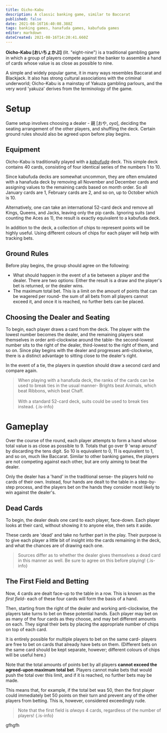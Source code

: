 ```yaml
---
title: Oicho-Kabu
description: A classic banking game, similar to Baccarat
published: false
date: 2021-08-16T16:40:08.388Z
tags: banking games, hanafuda games, kabufuda games
editor: markdown
dateCreated: 2021-08-16T14:20:41.660Z
---
```


**Oicho-Kabu [おいちょかぶ]** (lit. "eight-nine") is a traditional gambling game in which a group of players compete against the banker to assemble a hand of cards whose value is as close as possible to nine.

A simple and widely popular game, it in many ways resembles Baccarat and Blackjack. It also has strong cultural associations with the criminal underworld; Oicho-Kabu is a mainstay of Yakuza gambling parlours, and the very word 'yakuza' derives from the terminology of the game.

# Setup
Game setup involves choosing a dealer - 親 [おや, *oya*], deciding the seating arrangement of the other players, and shuffling the deck. Certain ground rules should also be agreed upon before play begins.

## Equipment
Oicho-Kabu is traditionally played with a [*kabufuda*](/en/kabufuda) deck. This simple deck contains 40 cards, consisting of four identical series of the numbers 1 to 10.

Since kabufuda decks are somewhat uncommon, they are often emulated with a hanafuda deck by removing all November and December cards and assigning values to the remaining cards based on month order. So all January cards are 1, February cards are 2, and so on, up to October which is 10.

Alternatively, one can take an international 52-card deck and remove all Kings, Queens, and Jacks, leaving only the pip cards. Ignoring suits (and counting the Aces as 1), the result is exactly equivalent to a kabufuda deck.

In addition to the deck, a collection of chips to represent points will be highly useful. Using different colours of chips for each player will help with tracking bets.

## Ground Rules
Before play begins, the group should agree on the following:

- What should happen in the event of a tie between a player and the dealer. There are two options: Either the result is a draw and the player's bet is returned, or the dealer wins.
- The maximum total bet. This is a limit on the amount of points that can be wagered per round- the sum of all bets from all players cannot exceed it, and once it is reached, no further bets can be placed.

## Choosing the Dealer and Seating
To begin, each player draws a card from the deck. The player with the lowest number becomes the dealer, and the remaining players seat themselves in order anti-clockwise around the table- the second-lowest number sits to the right of the dealer, third-lowest to the right of them, and so on. Since play begins with the dealer and progresses anti-clockwise, there is a distinct advantage to sitting close to the dealer's right.

In the event of a tie, the players in question should draw a second card and compare again.

> When playing with a hanafuda deck, the ranks of the cards can be used to break ties in the usual manner- Brights beat Animals, which beat Ribbons, which beat Chaff.<br><br>With a standard 52-card deck, suits could be used to break ties instead.
{.is-info}

# Gameplay
Over the course of the round, each player attempts to form a hand whose total value is as close as possible to 9. Totals that go over 9 'wrap around' by discarding the tens digit. So 10 is equivalent to 0, 11 is equivalent to 1, and so on, much like Baccarat. Similar to other banking games, the players are not competing against each other, but are only aiming to beat the dealer.

Only the dealer has a 'hand' in the traditional sense- the players hold no cards of their own. Instead, four hands are dealt to the table in a step-by-step process, and the players bet on the hands they consider most likely to win against the dealer's.

## Dead Cards
To begin, the dealer deals one card to each player, face-down. Each player looks at their card, without showing it to anyone else, then sets it aside.

These cards are 'dead' and take no further part in the play. Their purpose is to give each player a little bit of insight into the cards remaining in the deck, and what the chances are of drawing each one.

> Sources differ as to whether the dealer gives themselves a dead card in this manner as well. Be sure to agree on this before playing!
{.is-info}

## The First Field and Betting
Now, 4 cards are dealt face-up to the table in a row. This is known as the *first field*- each of these four cards will form the basis of a hand.

Then, starting from the right of the dealer and working anti-clockwise, the players take turns to bet on these potential hands. Each player may bet on as many of the four cards as they choose, and may bet different amounts on each. They signal their bets by placing the appropriate number of chips on top of each card.

It is entirely possible for multiple players to bet on the same card- players are free to bet on cards that already have bets on them. (Different bets on the same card should be kept separate, however; different colours of chips will be useful here.)

Note that the total amounts of points bet by all players **cannot exceed the agreed-upon maximum total bet**. Players cannot make bets that would push the total over this limit, and if it is reached, no further bets may be made.

This means that, for example, if the total bet was 50, then the first player could immediately bet 50 points on their turn and prevent any of the other players from betting. This is, however, considered exceedingly rude.

> Note that the first field is *always* 4 cards, regardless of the number of players!
{.is-info}







gfhgfh